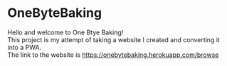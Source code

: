 # OneByteBaking
Hello and welcome to One Btye Baking! <br>
This project is my attempt of taking a website I created and converting it into a PWA. <br>
The link to the website is <https://onebytebaking.herokuapp.com/browse> <br>
